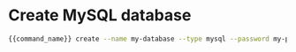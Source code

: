 # Create MySQL database

```bash
{{command_name}} create --name my-database --type mysql --password my-password
```
